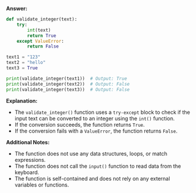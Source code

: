 **Answer:**

```python
def validate_integer(text):
    try:
        int(text)
        return True
    except ValueError:
        return False

text1 = "123"
text2 = "hello"
text3 = True

print(validate_integer(text1))  # Output: True
print(validate_integer(text2))  # Output: False
print(validate_integer(text3))  # Output: False
```

**Explanation:**

* The `validate_integer()` function uses a `try-except` block to check if the input text can be converted to an integer using the `int()` function.
* If the conversion succeeds, the function returns `True`.
* If the conversion fails with a `ValueError`, the function returns `False`.

**Additional Notes:**

* The function does not use any data structures, loops, or match expressions.
* The function does not call the `input()` function to read data from the keyboard.
* The function is self-contained and does not rely on any external variables or functions.